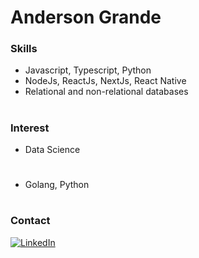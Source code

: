 # Anderson Grande 

### Skills

- Javascript, Typescript, Python
- NodeJs, ReactJs, NextJs, React Native
- Relational and non-relational databases

#
### Interest

- Data Science

#
- Golang, Python

#
### Contact

[![LinkedIn][1.1]][2.1]

<!-- Icons -->
[1.1]: https://img.shields.io/badge/Anderson%20Grande-6633cc?style=flat&logo=linkedin&logoColor=white (LINKEDIN Anderson Grande)

<!-- Linkedin Account -->
[2.1]: https://www.linkedin.com/in/anderson-grande/
